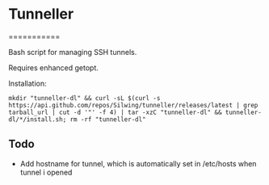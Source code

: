 # Tunneller
===========

Bash script for managing SSH tunnels.

Requires enhanced getopt.

Installation:

    mkdir "tunneller-dl" && curl -sL $(curl -s https://api.github.com/repos/Silwing/tunneller/releases/latest | grep tarball_url | cut -d '"' -f 4) | tar -xzC "tunneller-dl" && tunneller-dl/*/install.sh; rm -rf "tunneller-dl"


Todo
-----
- Add hostname for tunnel, which is automatically set in /etc/hosts when tunnel i opened
